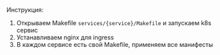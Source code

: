 Инструкция:
1. Открываем Makefile `services/{service}/Makefile` и запускаем k8s сервис
2. Устанавливаем nginx для ingress
3. В каждом сервисе есть свой Makefile, применяем все манифесты